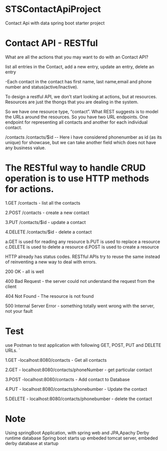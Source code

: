 # STSContactApiProject
Contact Api with data spring boot starter project

# Contact API - RESTful
What are all the actions that you may want to do with an Contact API?

list all entries in the Contact,
add a new entry,
update an entry,
delete an entry

-Each contact in the contact has first name, last name,email and phone number and status(active/Inactive).

To design a restful API, we don’t start looking at actions, but at resources. Resources are just the thongs that you are dealing in the system.

So we  have one resource type, “contact”. What REST suggests is to model the URLs around the resources. So you  have two URL endpoints. One endpoint for representing all contacts and another for each individual contact.

/contacts
/contacts/$id -- Here i have considered phonenumber as id (as its unique) for showcase, but we can take another field which does not have any business value.

# The RESTful way to handle CRUD operation is to use HTTP methods for actions.

1.GET /contacts - list all the contacts

2.POST /contacts - create a new contact

3.PUT /contacts/$id - update a contact

4.DELETE /contacts/$id - delete a contact


a.GET is used for reading any resource
b.PUT is used to replace a resource 
c.DELETE is used to delete a resource
d.POST is used to create a resource 	

HTTP already has status codes. RESTful APIs try to reuse the same instead of reinventing a new way to deal with errors.

200 OK - all is well

400 Bad Request - the server could not understand the request from the client

404 Not Found - The resource is not found

500 Internal Server Error - something totally went wrong with the server, not your fault

# Test
use Postman to test application with following GET, POST, PUT and DELETE URLs.
`


1.GET -localhost:8080/contacts - Get all contacts

2.GET - localhost:8080/contacts/phoneNumber - get particular contact

3.POST -localhost:8080/contacts - Add contact to Database

4.PUT - localhost:8080/contacts/phonebumber - Update the contact

5.DELETE - localhost:8080/contacts/phonebumber - delete the contact
 
 # Note
Using springBoot Application, with spring web and JPA,Apachy Derby runtime database
Spring boot starts up embeded tomcat server, embeded derby database at startup

